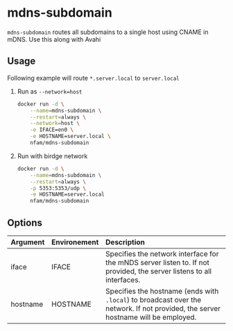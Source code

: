 # mdns-subdomain

`mdns-subdomain` routes all subdomains to a single host using CNAME in mDNS. Use this along with Avahi

## Usage

Following example will route `*.server.local` to `server.local`

1. Run as `--network=host`

    ```sh
    docker run -d \
        --name=mdns-subdomain \
        --restart=always \
        --network=host \
        -e IFACE=en0 \
        -e HOSTNAME=server.local \
        nfam/mdns-subdomain
    ```

2. Run with birdge network

    ```sh
    docker run -d \
        --name=mdns-subdomain \
        --restart=always \
        -p 5353:5353/udp \
        -e HOSTNAME=server.local
        nfam/mdns-subdomain
    ```

## Options

Argument     | Environement  | Description
:--          | :---          | :------
iface        | IFACE         | Specifies the network interface for the mNDS server listen to. If not provided, the server listens to all interfaces.
hostname     | HOSTNAME      | Specifies the hostname (ends with `.local`) to broadcast over the network. If not provided, the server hostname will be employed.
